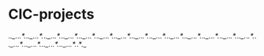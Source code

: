 # CIC-projects
.*._.*._.*._.*._.*._.*._.*._.*._.*._.*._.*._.*._.*._.*._.*._.*._.*._.*._.*._.*._.*._.*._.*._.*._.*._.*._.*._.*._.*._.*._.*._.*._.*._.*._.*._.*._.*._.*._.*._.*._.*._.*._.*._.*._.*._.*._.*._.*._.*._.*._.*._.*._.*._.*._.*._
